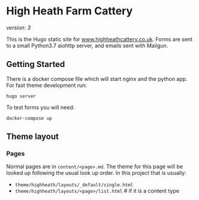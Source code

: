 # High Heath Farm Cattery

_version: 3_

This is the Hugo static site for www.highheathcattery.co.uk. Forms are sent to
a small Python3.7 aiohttp server, and emails sent with Mailgun.

## Getting Started

There is a docker compose file which will start nginx and the python app.
For fast theme development run:

    hugo server

To test forms you will need:

    docker-compose up

## Theme layout

### Pages

Normal pages are in `content/<page>.md`. The theme for this page will be looked
up following the usual look up order. In this project that is usually:

* `theme/highheath/layouts/_default/single.html`
* `theme/highheath/layouts/<page>/list.html`  # if it is a content type
